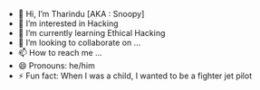 - 👋 Hi, I’m Tharindu [AKA : Snoopy]
- 👀 I’m interested in Hacking
- 🌱 I’m currently learning Ethical Hacking
- 💞️ I’m looking to collaborate on ...
- 📫 How to reach me ...
- 😄 Pronouns: he/him
- ⚡ Fun fact: When I was a child, I wanted to be a fighter jet pilot

<!---
TharinduDW1/TharinduDW1 is a ✨ special ✨ repository because its `README.md` (this file) appears on your GitHub profile.
You can click the Preview link to take a look at your changes.
--->
